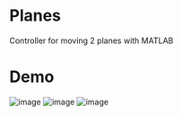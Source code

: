 # Planes
Controller for moving 2 planes with MATLAB

# Demo
![image](https://user-images.githubusercontent.com/100623985/228043807-d4460e66-cf14-4eb2-8633-1f019538e642.png)
![image](https://user-images.githubusercontent.com/100623985/228044573-1be9846d-80d1-43cc-a4b8-4dbaf5ca5917.png)
![image](https://user-images.githubusercontent.com/100623985/228044456-1c4b4d90-3418-4b37-a468-42ee8ea64a1c.png)
